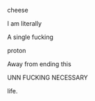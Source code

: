cheese

I am literally

A single fucking

proton

Away from ending this

UNN
FUCKING
NECESSARY

life.